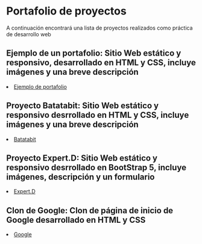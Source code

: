 # Portafolio de proyectos

A continuación encontrará una lista de proyectos realizados como práctica de desarrollo web

## Ejemplo de un portafolio: Sitio Web estático y responsivo, desarrollado en HTML y CSS, incluye imágenes y una breve descripción

<li><a href="https://jairoduenas.github.io/portafolio-ejemplo/">Ejemplo de portafolio</a></li>

## Proyecto Batatabit: Sitio Web estático y responsivo desrrollado en HTML y CSS, incluye imágenes y una breve descripción

<li><a href="https://jairoduenas.github.io/ProyectoBatatabit/">Batatabit</a></li>

## Proyecto Expert.D: Sitio Web estático y responsivo desrrollado en BootStrap 5, incluye imágenes, descripción y un formulario
<li><a href="https://jairoduenas.github.io/bootStrap5-ejemplo/">Expert.D</a></li>

## Clon de Google: Clon de página de inicio de Google desarrollado en HTML y CSS
<li><a href="https://jairoduenas.github.io/clon-google/">Google</a></li>
